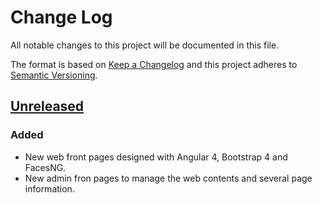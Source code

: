 # Change Log
All notable changes to this project will be documented in this file.

The format is based on [Keep a Changelog](http://keepachangelog.com/)
and this project adheres to [Semantic Versioning](http://semver.org/).

## [Unreleased]
### Added
- New web front pages designed with Angular 4, Bootstrap 4 and FacesNG.
- New admin fron pages to manage the web contents and several page information.

[Unreleased]: https://github.com/galcober/angular-portofolio/compare/master...develop